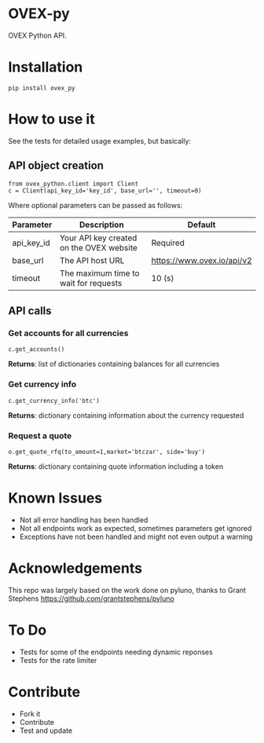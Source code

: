 # OVEX-py
OVEX Python API.

# Installation

    pip install ovex_py


# How to use it

See the tests for detailed usage examples, but basically:

## API object creation

    from ovex_python.client import Client
    c = Client(api_key_id='key_id', base_url='', timeout=0)

Where optional parameters can be passed as follows:

| Parameter   | Description      | Default |
|--------------|------------------|---------|
| api_key_id | Your API key created on the OVEX website | Required |
| base_url | The API host URL | https://www.ovex.io/api/v2 |
| timeout | The maximum time to wait for requests | 10 (s) |

## API calls

### Get accounts for all currencies

    c.get_accounts()

**Returns**: list of dictionaries containing balances for all currencies

### Get currency info

    c.get_currency_info('btc')

**Returns**: dictionary containing information about the currency requested


### Request a quote

    o.get_quote_rfq(to_amount=1,market='btczar', side='buy')

**Returns**: dictionary containing quote information including a token

# Known Issues

-   Not all error handling has been handled
-   Not all endpoints work as expected, sometimes parameters get ignored
-   Exceptions have not been handled and might not even output a warning

# Acknowledgements

This repo was largely based on the work done on pyluno, thanks to Grant Stephens
https://github.com/grantstephens/pyluno

# To Do

-   Tests for some of the endpoints needing dynamic reponses
-   Tests for the rate limiter


# Contribute

-  Fork it
-  Contribute
-  Test and update